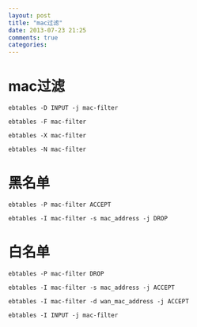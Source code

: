 ```yaml
---
layout: post
title: "mac过滤"
date: 2013-07-23 21:25
comments: true
categories: 
---
```

# mac过滤 #
`ebtables -D INPUT -j mac-filter`

`ebtables -F mac-filter`

`ebtables -X mac-filter`

`ebtables -N mac-filter`

# 黑名单 #
`ebtables -P mac-filter ACCEPT`

`ebtables -I mac-filter -s mac_address -j DROP`

# 白名单 #
`ebtables -P mac-filter DROP`

`ebtables -I mac-filter -s mac_address -j ACCEPT`

`ebtables -I mac-filter -d wan_mac_address -j ACCEPT`

`ebtables -I INPUT -j mac-filter`
